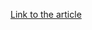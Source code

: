 [Link to the article](https://trustwave.com/en-us/resources/blogs/spiderlabs-blog/overview-of-the-cyber-weapons-used-in-the-ukraine-russia-war/)
